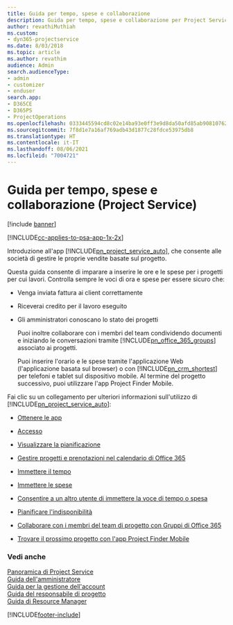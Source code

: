 ```yaml
---
title: Guida per tempo, spese e collaborazione
description: Guida per tempo, spese e collaborazione per Project Service
author: revathiMuthiah
ms.custom:
- dyn365-projectservice
ms.date: 8/03/2018
ms.topic: article
ms.author: revathim
audience: Admin
search.audienceType:
- admin
- customizer
- enduser
search.app:
- D365CE
- D365PS
- ProjectOperations
ms.openlocfilehash: 0333445594cd8c02e14ba93e0ff3e9d8da50afd85ab90810762c415b53018ccb
ms.sourcegitcommit: 7f8d1e7a16af769adb43d1877c28fdce53975db8
ms.translationtype: HT
ms.contentlocale: it-IT
ms.lasthandoff: 08/06/2021
ms.locfileid: "7004721"
---
```

# <a name="time-expense-and-collaboration-guide-project-service"></a>Guida per tempo, spese e collaborazione (Project Service)

[!include [banner](../includes/psa-now-project-operations.md)]

[!INCLUDE[cc-applies-to-psa-app-1x-2x](../includes/cc-applies-to-psa-app-1x-2x.md)]

Introduzione all'app [!INCLUDE[pn_project_service_auto](../includes/pn-project-service-auto.md)], che consente alle società di gestire le proprie vendite basate sul progetto. 
  
 Questa guida consente di imparare a inserire le ore e le spese per i progetti per cui lavori. Controlla sempre le voci di ora e spese per essere sicuro che:  
  
- Venga inviata fattura ai client correttamente  
  
- Riceverai credito per il lavoro eseguito  
  
- Gli amministratori conoscano lo stato dei progetti  
  
  Puoi inoltre collaborare con i membri del team condividendo documenti e iniziando le conversazioni tramite [!INCLUDE[pn_office_365_groups](../includes/pn-office-365-groups.md)] associato ai progetti.  
  
  Puoi inserire l'orario e le spese tramite l'applicazione Web (l'applicazione basata sul browser) o con [!INCLUDE[pn_crm_shortest](../includes/pn-crm-shortest.md)] per telefoni e tablet sul dispositivo mobile. Al termine del progetto successivo, puoi utilizzare l'app Project Finder Mobile.  
  
Fai clic su un collegamento per ulteriori informazioni sull'utilizzo di [!INCLUDE[pn_project_service_auto](../includes/pn-project-service-auto.md)]:  
  
-   [Ottenere le app](../psa/get-apps.md)  
  
-   [Accesso](../psa/sign-in.md)  
  
-   [Visualizzare la pianificazione](../psa/view-schedule.md)  
  
-   [Gestire progetti e prenotazioni nel calendario di Office 365](../psa/manage-project-bookings-office-365-calendar.md)  
  
-   [Immettere il tempo](../psa/enter-time.md)  
  
-   [Immettere le spese](../psa/enter-expenses.md)  
  
-   [Consentire a un altro utente di immettere la voce di tempo o spesa](../psa/allow-someone-else-enter-time-entry-expense.md)  
  
-   [Pianificare l'indisponibilità ](../psa/schedule-time-off.md)  
  
-   [Collaborare con i membri del team di progetto con Gruppi di Office 365](../psa/collaborate-project-team-members-office-365-groups.md)  
  
-   [Trovare il prossimo progetto con l'app Project Finder Mobile](../psa/find-next-project-finder-mobile-app.md)  
  
### <a name="see-also"></a>Vedi anche  
 [Panoramica di Project Service](../psa/overview.md)   
 [Guida dell'amministratore](../psa/admin-guide.md)   
 [Guida per la gestione dell'account](../psa/account-manager-guide.md)   
 [Guida del responsabile di progetto](../psa/project-manager-guide.md)   
 [Guida di Resource Manager](../psa/resource-manager-guide.md)   


[!INCLUDE[footer-include](../includes/footer-banner.md)]